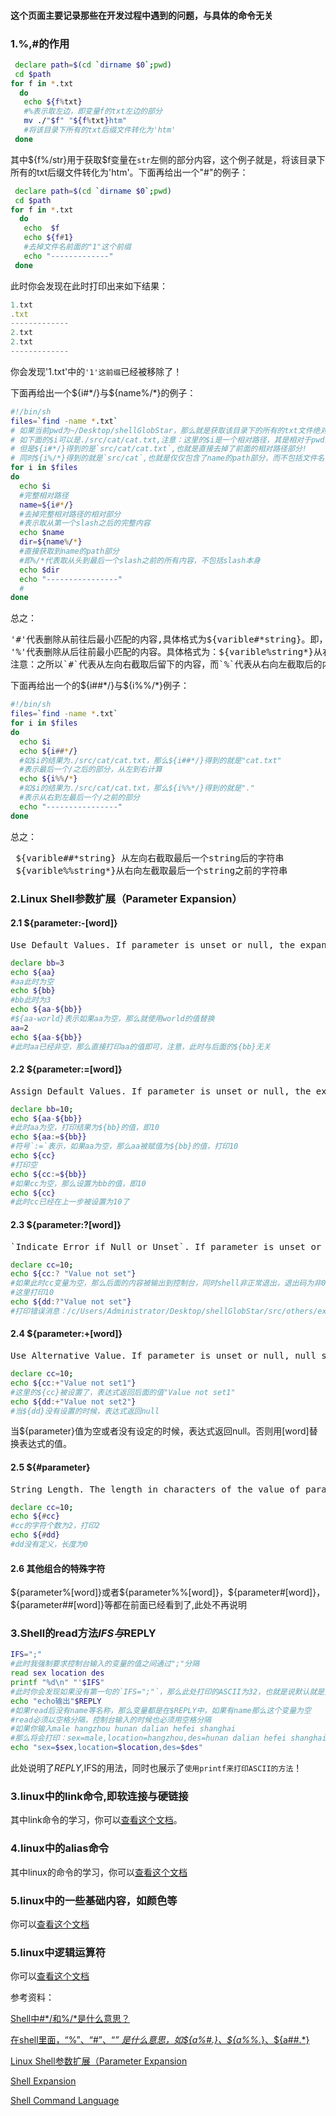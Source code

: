 #### 这个页面主要记录那些在开发过程中遇到的问题，与具体的命令无关

### 1.%,#的作用
```bash
 declare path=$(cd `dirname $0`;pwd)
 cd $path
for f in *.txt
  do 
   echo ${f%txt}
   #%表示取左边，即变量f的txt左边的部分
   mv ./"$f" "${f%txt}htm"
   #将该目录下所有的txt后缀文件转化为'htm'
 done
```
其中${f%/str}用于获取$f变量在`str`左侧的部分内容，这个例子就是，将该目录下所有的txt后缀文件转化为'htm'。下面再给出一个"#"的例子：
```bash
 declare path=$(cd `dirname $0`;pwd)
 cd $path
for f in *.txt
  do 
   echo  $f
   echo ${f#1}
   #去掉文件名前面的"1"这个前缀
   echo "-------------"
 done
```
此时你会发现在此时打印出来如下结果：
```js
1.txt
.txt
-------------
2.txt
2.txt
-------------
```
你会发现'1.txt'中的`'1'这前缀`已经被移除了！

下面再给出一个${i#*/}与${name%/*}的例子：
```bash
#!/bin/sh
files=`find -name *.txt`
# 如果当前pwd为~/Desktop/shellGlobStar，那么就是获取该目录下的所有的txt文件绝对路径。 
# 如下面的$i可以是./src/cat/cat.txt,注意：这里的$i是一个相对路径，其是相对于pwd来说的
# 但是${i#*/}得到的是`src/cat/cat.txt`,也就是直接去掉了前面的相对路径部分!
# 同时${i%/*}得到的就是`src/cat`,也就是仅仅包含了name的path部分，而不包括文件名
for i in $files
do
  echo $i
  #完整相对路径
  name=${i#*/}
  #去掉完整相对路径的相对部分
  #表示取从第一个slash之后的完整内容
  echo $name
  dir=${name%/*}
  #直接获取到name的path部分
  #即%/*代表取从头到最后一个slash之前的所有内容，不包括slash本身
  echo $dir
  echo "----------------"
  # 
done
```
总之：
<pre>
'#'代表删除从前往后最小匹配的内容,具体格式为${varible#*string}。即，从左向右截取第一个string后的字符串，这也是为什么$name得到的是`src/cat/cat.txt`
'%'代表删除从后往前最小匹配的内容。具体格式为：${varible%string*}从右向左截取第一个string后留下的字符串，这也是为什么$dir为`src/cat`。
注意：之所以`#`代表从左向右截取后留下的内容，而`%`代表从右向左截取后的内容，原因在于：键盘上的#在$的左侧，而%在$的右侧！
</pre>

下面再给出一个的${i##*/}与${i%%/*}例子：
```bash
#!/bin/sh
files=`find -name *.txt`
for i in $files
do
  echo $i
  echo ${i##*/}
  #如$i的结果为./src/cat/cat.txt，那么${i##*/}得到的就是"cat.txt"
  #表示最后一个/之后的部分，从左到右计算
  echo ${i%%/*}
  #如$i的结果为./src/cat/cat.txt，那么${i%%*/}得到的就是"."
  #表示从右到左最后一个/之前的部分
  echo "----------------"
done
```
总之：
<pre>
 ${varible##*string} 从左向右截取最后一个string后的字符串
 ${varible%%string*}从右向左截取最后一个string之前的字符串
</pre>

### 2.Linux Shell参数扩展（Parameter Expansion）

#### 2.1 ${parameter:-[word]}
<pre>
Use Default Values. If parameter is unset or null, the expansion of word (or an empty string if word is omitted) shall be substituted; otherwise, the value of parameter shall be substituted.
</pre>
```bash
declare bb=3
echo ${aa}
#aa此时为空
echo ${bb}
#bb此时为3
echo ${aa-${bb}}
#${aa-world}表示如果aa为空，那么就使用world的值替换
aa=2
echo ${aa-${bb}}
#此时aa已经非空，那么直接打印aa的值即可，注意，此时与后面的${bb}无关
```
#### 2.2 ${parameter:=[word]}
<pre>
Assign Default Values. If parameter is unset or null, the expansion of word (or an empty string if word is omitted) shall be assigned to parameter. In all cases, the final value of parameter shall be substituted. Only variables, not positional parameters or special parameters, can be assigned in this way.
</pre>
```bash
declare bb=10;
echo ${aa-${bb}}
#此时aa为空，打印结果为${bb}的值，即10
echo ${aa:=${bb}}
#符号`:=`表示，如果aa为空，那么aa被赋值为${bb}的值，打印10
echo ${cc}
#打印空
echo ${cc:=${bb}}
#如果cc为空，那么设置为bb的值，即10
echo ${cc}
#此时cc已经在上一步被设置为10了
```
#### 2.3 ${parameter:?[word]}
<pre>
`Indicate Error if Null or Unset`. If parameter is unset or null, the expansion of word (or a message indicating it is unset if word is omitted) shall be written to standard error and the shell exits with a non-zero exit status. Otherwise, the value of parameter shall be substituted. An interactive shell need not exit.
</pre>
```bash
declare cc=10;
echo ${cc:? "Value not set"}
#如果此时cc变量为空，那么后面的内容被输出到控制台，同时shell非正常退出，退出码为非0
#这里打印10
echo ${dd:?"Value not set"}
#打印错误消息：/c/Users/Administrator/Desktop/shellGlobStar/src/others/expansion-question.sh: line 4: dd: Value not set

```
#### 2.4 ${parameter:+[word]}
<pre>
Use Alternative Value. If parameter is unset or null, null shall be substituted; otherwise, the expansion of word (or an empty string if word is omitted) shall be substituted.
</pre>
```bash
declare cc=10;
echo ${cc:+"Value not set1"}
#这里的${cc}被设置了，表达式返回后面的值"Value not set1"
echo ${dd:+"Value not set2"}
#当${dd}没有设置的时候，表达式返回null
```
当${parameter}值为空或者没有设定的时候，表达式返回null。否则用[word]替换表达式的值。
#### 2.5 ${#parameter}
<pre>
String Length. The length in characters of the value of parameter shall be substituted. If parameter is '*' or '@', the result of the expansion is unspecified. If parameter is unset and set -u is in effect, the expansion shall fail.
</pre>
```bash
declare cc=10;
echo ${#cc}
#cc的字符个数为2，打印2
echo ${#dd}
#dd没有定义，长度为0
```
#### 2.6 其他组合的特殊字符
${parameter%[word]}或者${parameter%%[word]}，${parameter#[word]}，${parameter##[word]}等都在前面已经看到了,此处不再说明

### 3.Shell的read方法$IFS与$REPLY
```bash
IFS=";"
#此时我强制要求控制台输入的变量的值之间通过";"分隔
read sex location des
printf "%d\n" "'$IFS"
#此时你会发现如果没有第一句的`IFS=";"`，那么此处打印的ASCII为32，也就是说默认就是空格的
echo "echo输出"$REPLY
#如果read后没有name等名称，那么变量都是在$REPLY中，如果有name那么这个变量为空
#read必须以空格分隔，控制台输入的时候也必须用空格分隔
#如果你输入male hangzhou hunan dalian hefei shanghai
#那么将会打印：sex=male,location=hangzhou,des=hunan dalian hefei shanghai
echo "sex=$sex,location=$location,des=$des"
```
此处说明了$REPLY,$IFS的用法，同时也展示了`使用printf来打印ASCII的方法`！

### 3.linux中的link命令,即软连接与硬链接
其中link命令的学习，你可以[查看这个文档](./link-hard-soft.md)。

### 4.linux中的alias命令
其中linux的命令的学习，你可以[查看这个文档](../alias/read.md)

### 5.linux中的一些基础内容，如颜色等
你可以[查看这个文档](./linux-foundation.md)

### 5.linux中逻辑运算符
你可以[查看这个文档](../symbols/pipe.md)


参考资料：

[ Shell中#*/和%/*是什么意思？](http://blog.csdn.net/hongchangfirst/article/details/28436947)

[在shell里面，“%”、“#”、“*” 是什么意思，如${a%#.}、${a%%.*}、${a##.*}](https://zhidao.baidu.com/question/179948099.html)

[Linux Shell参数扩展（Parameter Expansion](http://blog.csdn.net/tanzhangwen/article/details/41248671)

[Shell Expansion](https://ss64.com/bash/syntax-expand.html#parameter)

[Shell Command Language](http://pubs.opengroup.org/onlinepubs/9699919799/utilities/V3_chap02.html#tag_18_13)